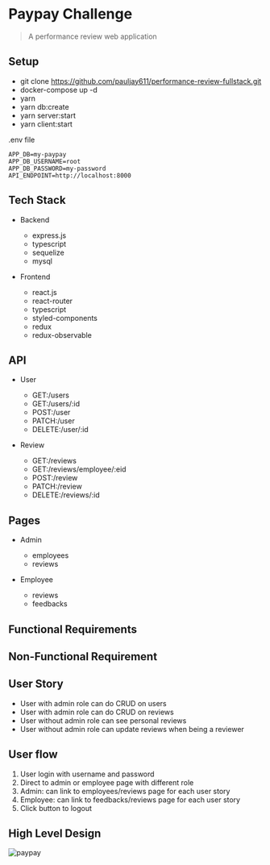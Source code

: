 # Paypay Challenge

> A performance review web application

## Setup

- git clone https://github.com/pauljay611/performance-review-fullstack.git
- docker-compose up -d
- yarn
- yarn db:create
- yarn server:start
- yarn client:start

.env file

```
APP_DB=my-paypay
APP_DB_USERNAME=root
APP_DB_PASSWORD=my-password
API_ENDPOINT=http://localhost:8000
```

## Tech Stack

- Backend

  - express.js
  - typescript
  - sequelize
  - mysql

- Frontend

  - react.js
  - react-router
  - typescript
  - styled-components
  - redux
  - redux-observable

## API

- User

  - GET:/users
  - GET:/users/:id
  - POST:/user
  - PATCH:/user
  - DELETE:/user/:id

- Review

  - GET:/reviews
  - GET:/reviews/employee/:eid
  - POST:/review
  - PATCH:/review
  - DELETE:/reviews/:id

## Pages

- Admin

  - employees
  - reviews

- Employee

  - reviews
  - feedbacks

## Functional Requirements

## Non-Functional Requirement

## User Story

- User with admin role can do CRUD on users
- User with admin role can do CRUD on reviews
- User without admin role can see personal reviews
- User without admin role can update reviews when being a reviewer

## User flow

1. User login with username and password
2. Direct to admin or employee page with different role
3. Admin: can link to employees/reviews page for each user story
4. Employee: can link to feedbacks/reviews page for each user story
5. Click button to logout

## High Level Design

![paypay](https://i.imgur.com/rlhs2h5.png)
